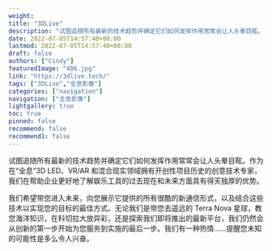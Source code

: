```yaml
---
weight: 
title: "3DLive"
description: "试图追随所有最新的技术趋势并确定它们如何发挥作用常常会让人头晕目眩。作为在“全息”3D LED、VR/AR 和混合现实领域拥有开创性项目历史的创意技术专家，我们在帮助企业更好地了解娱乐工具的过去现在和未来方面具有得天独厚的优势。"
date: 2022-07-05T14:57:40+08:00
lastmod: 2022-07-05T14:57:40+08:00
draft: false
authors: ["Cindy"]
featuredImage: "406.jpg"
link: "https://3dlive.tech/"
tags: ["3DLive","全息影像"]
categories: ["navigation"]
navigation: ["全息影像"]
lightgallery: true
toc: true
pinned: false
recommend: false
recommend1: false
---
```


试图追随所有最新的技术趋势并确定它们如何发挥作用常常会让人头晕目眩。作为在“全息”3D LED、VR/AR 和混合现实领域拥有开创性项目历史的创意技术专家，我们在帮助企业更好地了解娱乐工具的过去现在和未来方面具有得天独厚的优势。

我们希望带您进入未来，向您展示它提供的所有很酷的新通信形式，以及结合这些技术以实现您的目标的最佳方式。无论我们是带您去遥远的 Terra Nova 星球，教您海洋知识，在科切拉大放异彩，还是探索我们即将推出的最新平台，我们仍然会从创新的第一步开始为您服务到实施的最后一步。我们有一种热情……提醒您未知的可能性是多么令人兴奋。

